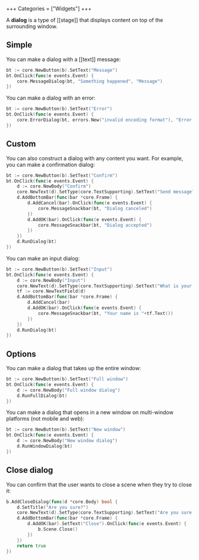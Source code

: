 +++
Categories = ["Widgets"]
+++

A **dialog** is a type of [[stage]] that displays content on top of the surrounding window.

## Simple

You can make a dialog with a [[text]] message:

```Go
bt := core.NewButton(b).SetText("Message")
bt.OnClick(func(e events.Event) {
    core.MessageDialog(bt, "Something happened", "Message")
})
```

You can make a dialog with an error:

```Go
bt := core.NewButton(b).SetText("Error")
bt.OnClick(func(e events.Event) {
    core.ErrorDialog(bt, errors.New("invalid encoding format"), "Error loading file")
})
```

## Custom

You can also construct a dialog with any content you want. For example, you can make a confirmation dialog:

```Go
bt := core.NewButton(b).SetText("Confirm")
bt.OnClick(func(e events.Event) {
    d := core.NewBody("Confirm")
    core.NewText(d).SetType(core.TextSupporting).SetText("Send message?")
    d.AddBottomBar(func(bar *core.Frame) {
        d.AddCancel(bar).OnClick(func(e events.Event) {
            core.MessageSnackbar(bt, "Dialog canceled")
        })
        d.AddOK(bar).OnClick(func(e events.Event) {
            core.MessageSnackbar(bt, "Dialog accepted")
        })
    })
    d.RunDialog(bt)
})
```

You can make an input dialog:

```Go
bt := core.NewButton(b).SetText("Input")
bt.OnClick(func(e events.Event) {
    d := core.NewBody("Input")
    core.NewText(d).SetType(core.TextSupporting).SetText("What is your name?")
    tf := core.NewTextField(d)
    d.AddBottomBar(func(bar *core.Frame) {
        d.AddCancel(bar)
        d.AddOK(bar).OnClick(func(e events.Event) {
            core.MessageSnackbar(bt, "Your name is "+tf.Text())
        })
    })
    d.RunDialog(bt)
})
```

## Options

You can make a dialog that takes up the entire window:

```Go
bt := core.NewButton(b).SetText("Full window")
bt.OnClick(func(e events.Event) {
    d := core.NewBody("Full window dialog")
    d.RunFullDialog(bt)
})
```

You can make a dialog that opens in a new window on multi-window platforms (not mobile and web):

```Go
bt := core.NewButton(b).SetText("New window")
bt.OnClick(func(e events.Event) {
    d := core.NewBody("New window dialog")
    d.RunWindowDialog(bt)
})
```

## Close dialog

You can confirm that the user wants to close a scene when they try to close it:

```go
b.AddCloseDialog(func(d *core.Body) bool {
    d.SetTitle("Are you sure?")
    core.NewText(d).SetType(core.TextSupporting).SetText("Are you sure you want to close the Cogent Core Demo?")
    d.AddBottomBar(func(bar *core.Frame) {
        d.AddOK(bar).SetText("Close").OnClick(func(e events.Event) {
            b.Scene.Close()
        })
    })
    return true
})
```
